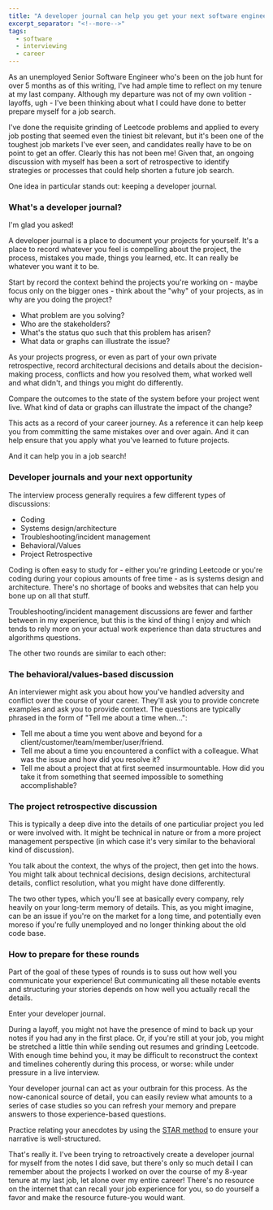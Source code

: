 ```yaml
---
title: "A developer journal can help you get your next software engineering job"
excerpt_separator: "<!--more-->"
tags:
  - software
  - interviewing
  - career
---
```

As an unemployed Senior Software Engineer who's been on the job hunt for over 5 months as of this writing, I've had ample time to reflect on my tenure at my last company. Although my departure was not of my own volition - layoffs, ugh - I've been thinking about what I could have done to better prepare myself for a job search.

<!--more-->

I've done the requisite grinding of Leetcode problems and applied to every job posting that seemed even the tiniest bit relevant, but it's been one of the toughest job markets I've ever seen, and candidates really have to be on point to get an offer. Clearly this has not been me! Given that, an ongoing discussion with myself has been a sort of retrospective to identify strategies or processes that could help shorten a future job search.

One idea in particular stands out: keeping a developer journal.

### What's a developer journal?

I'm glad you asked!

A developer journal is a place to document your projects for yourself. It's a place to record whatever you feel is compelling about the project, the process, mistakes you made, things you learned, etc. It can really be whatever you want it to be.

Start by record the context behind the projects you're working on - maybe focus only on the bigger ones - think about the "why" of your projects, as in why are you doing the project?

- What problem are you solving?
- Who are the stakeholders?
- What's the status quo such that this problem has arisen?
- What data or graphs can illustrate the issue?

As your projects progress, or even as part of your own private retrospective, record architectural decisions and details about the decision-making process, conflicts and how you resolved them, what worked well and what didn't, and things you might do differently.

Compare the outcomes to the state of the system before your project went live. What kind of data or graphs can illustrate the impact of the change?

This acts as a record of your career journey. As a reference it can help keep you from committing the same mistakes over and over again. And it can help ensure that you apply what you've learned to future projects.

And it can help you in a job search!

### Developer journals and your next opportunity

The interview process generally requires a few different types of discussions:

- Coding
- Systems design/architecture
- Troubleshooting/incident management
- Behavioral/Values
- Project Retrospective

Coding is often easy to study for - either you're grinding Leetcode or you're coding during your copious amounts of free time - as is systems design and architecture. There's no shortage of books and websites that can help you bone up on all that stuff.

Troubleshooting/incident management discussions are fewer and farther between in my experience, but this is the kind of thing I enjoy and which tends to rely more on your actual work experience than data structures and algorithms questions.

The other two rounds are similar to each other:

### The behavioral/values-based discussion

An interviewer might ask you about how you've handled adversity and conflict over the course of your career. They'll ask you to provide concrete examples and ask you to provide context. The questions are typically phrased in the form of "Tell me about a time when...":

- Tell me about a time you went above and beyond for a client/customer/team/member/user/friend.
- Tell me about a time you encountered a conflict with a colleague. What was the issue and how did you resolve it?
- Tell me about a project that at first seemed insurmountable. How did you take it from something that seemed impossible to something accomplishable?

### The project retrospective discussion

This is typically a deep dive into the details of one particuliar project you led or were involved with. It might be technical in nature or from a more project management perspective (in which case it's very similar to the behavioral kind of discussion).

You talk about the context, the whys of the project, then get into the hows. You might talk about technical decisions, design decisions, architectural details, conflict resolution, what you might have done differently.

The two other types, which you'll see at basically every company, rely heavily on your long-term memory of details. This, as you might imagine, can be an issue if you're on the market for a long time, and potentially even moreso if you're fully unemployed and no longer thinking about the old code base.

### How to prepare for these rounds

Part of the goal of these types of rounds is to suss out how well you communicate your experience! But communicating all these notable events and structuring your stories depends on how well you actually recall the details.

Enter your developer journal.

During a layoff, you might not have the presence of mind to back up your notes if you had any in the first place. Or, if you're still at your job, you might be stretched a little thin while sending out resumes and grinding Leetcode. With enough time behind you, it may be difficult to reconstruct the context and timelines coherently during this process, or worse: while under pressure in a live interview.

Your developer journal can act as your outbrain for this process. As the now-canonical source of detail, you can easily review what amounts to a series of case studies so you can refresh your memory and prepare answers to those experience-based questions.

Practice relating your anecdotes by using the [STAR method](https://capd.mit.edu/resources/the-star-method-for-behavioral-interviews/) to ensure your narrative is well-structured.

That's really it. I've been trying to retroactively create a developer journal for myself from the notes I did save, but there's only so much detail I can remember about the projects I worked on over the course of my 8-year tenure at my last job, let alone over my entire career! There's no resource on the internet that can recall your job experience for you, so do yourself a favor and make the resource future-you would want.